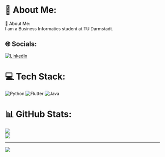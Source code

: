 # 💫 About Me:
💫 About Me:<br>I am a Business Informatics student at TU Darmstadt.


## 🌐 Socials:
[![LinkedIn](https://img.shields.io/badge/LinkedIn-%230077B5.svg?logo=linkedin&logoColor=white)](https://linkedin.com/in/https://www.linkedin.com/in/ben-vollrath-960038274/) 

# 💻 Tech Stack:
![Python](https://img.shields.io/badge/python-3670A0?style=for-the-badge&logo=python&logoColor=ffdd54) ![Flutter](https://img.shields.io/badge/Flutter-%2302569B.svg?style=for-the-badge&logo=Flutter&logoColor=white) ![Java](https://img.shields.io/badge/java-%23ED8B00.svg?style=for-the-badge&logo=openjdk&logoColor=white)
# 📊 GitHub Stats:
![](https://github-readme-streak-stats.herokuapp.com/?user=Ben-Vollrath&theme=dracula&hide_border=true)<br/>
![](https://github-readme-stats.vercel.app/api/top-langs/?username=Ben-Vollrath&theme=dracula&hide_border=true&include_all_commits=true&count_private=true&layout=compact)

---
[![](https://visitcount.itsvg.in/api?id=Ben-Vollrath&icon=0&color=0)](https://visitcount.itsvg.in)

<!-- Proudly created with GPRM ( https://gprm.itsvg.in ) -->
